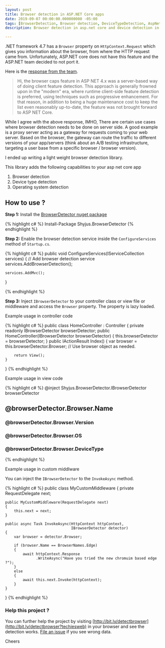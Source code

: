 ```yaml
---
layout: post
title: Browser detection in ASP.NET Core apps
date: 2019-09-07 00:00:00.000000000 -05:00
tags: [BrowserDetection, Browser detection, DeviceTypeDetection, AspNet core Browser detection, Operating System detection]
description: Browser detection in asp.net core and device detection in asp.net core

---
```


.NET framework 4.7 has a `Browser` property on `HttpContext.Request` which gives you information about the browser, from where the HTTP request came from. Unfortunately, ASP.NET core does not have this feature and the ASP.NET team decided to not port it.

Here is the [response from the team](https://github.com/aspnet/AspNetCore/issues/7033).

> Hi, the browser caps feature in ASP NET 4.x was a server-based way of doing client feature detection. This approach is generally frowned upon in the "modern" era, where runtime client-side feature detection is preferred, using techniques such as progressive enhancement. For that reason, in addition to being a huge maintenance cost to keep the list even reasonably up-to-date, the feature was not brought forward to ASP NET Core.

While I agree with the above response, IMHO, There are certain use cases where browser detection needs to be done on server side. A good example is a proxy server acting as a gateway for requests coming to your web server. Based on the browser, the gateway can route the traffic to different versions of your app/servers (think about an A/B testing infrastructure, targeting a user base from a specific browser / browser version).

I ended up writing a light weight browser detection library.

This library adds the following capabilities to your asp net core app

1. Browser detection
2. Device type detection
3. Operating system detection

## How to use ?

**Step 1:**
Install the [BrowserDetector nuget package](https://www.nuget.org/packages/Shyjus.BrowserDetector/)


{% highlight c# %}
Install-Package Shyjus.BrowserDetector
{% endhighlight %}

**Step 2:** Enable the browser detection service inside the `ConfigureServices` method of `Startup.cs`.

{% highlight c# %}
public void ConfigureServices(IServiceCollection services)
{
    // Add browser detection service
    services.AddBrowserDetection();

    services.AddMvc();
}

{% endhighlight %}

**Step 3:** Inject `IBrowserDetector` to your controller class or view file or middleware and access the `Browser` property. The property is lazy loaded.

Example usage in controller code

{% highlight c# %}
public class HomeController : Controller
{
    private readonly IBrowserDetector browserDetector;
    public HomeController(IBrowserDetector browserDetector)
    {
        this.browserDetector = browserDetector;
    }
    public IActionResult Index()
    {
        var browser = this.browserDetector.Browser;
        // Use browser object as needed.

        return View();
    }
}
{% endhighlight %}

Example usage in view code

{% highlight c# %}
@inject Shyjus.BrowserDetector.IBrowserDetector browserDetector

<h2> @browserDetector.Browser.Name </h2>
<h3> @browserDetector.Browser.Version </h3>
<h3> @browserDetector.Browser.OS </h3>
<h3> @browserDetector.Browser.DeviceType </h3>

{% endhighlight %}

Example usage in custom middlware

You can inject the `IBrowserDetector` to the `InvokeAsync` method.

{% highlight c# %}
public class MyCustomMiddleware
{
    private RequestDelegate next;

    public MyCustomMiddleware(RequestDelegate next)
    {
        this.next = next;
    }

    public async Task InvokeAsync(HttpContext httpContext,
                                  IBrowserDetector detector)
    {
        var browser = detector.Browser;

        if (browser.Name == BrowserNames.Edge)
        {
            await httpContext.Response
                  .WriteAsync("Have you tried the new chromuim based edge ?");
        }
        else
        {
            await this.next.Invoke(httpContext);
        }
    }
}
{% endhighlight %}

### Help this project ?

You can further help the project by visiting [http://bit.ly/detectbrowser](http://bit.ly/detectbrowser?techiesweb) in your browser and see the detection works. [File an issue](https://github.com/kshyju/BrowserDetector/issues/new) if you see wrong data.

Cheers


